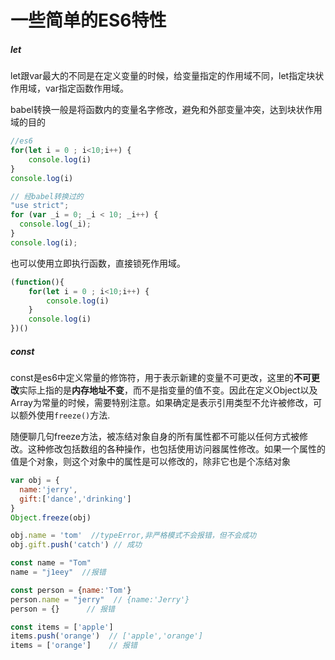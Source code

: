 # 					一些简单的ES6特性

##### let

​		let跟var最大的不同是在定义变量的时候，给变量指定的作用域不同，let指定块状作用域，var指定函数作用域。

​		babel转换一般是将函数内的变量名字修改，避免和外部变量冲突，达到块状作用域的目的

```js
//es6
for(let i = 0 ; i<10;i++) {
	console.log(i)
}
console.log(i)

// 经babel转换过的
"use strict";
for (var _i = 0; _i < 10; _i++) {
  console.log(_i);
}
console.log(i);
```

也可以使用立即执行函数，直接锁死作用域。

```js
(function(){
    for(let i = 0 ; i<10;i++) {
        console.log(i)
    }
    console.log(i)
})()
```

##### const

​	const是es6中定义常量的修饰符，用于表示新建的变量不可更改，这里的**不可更改**实际上指的是**内存地址不变**，而不是指变量的值不变。因此在定义Object以及Array为常量的时候，需要特别注意。如果确定是表示引用类型不允许被修改，可以额外使用`freeze()`方法.

​	随便聊几句freeze方法，被冻结对象自身的所有属性都不可能以任何方式被修改。这种修改包括数组的各种操作，也包括使用访问器属性修改。如果一个属性的值是个对象，则这个对象中的属性是可以修改的，除非它也是个冻结对象

```js
var obj = {
  name:'jerry',
  gift:['dance','drinking']
}
Object.freeze(obj)

obj.name = 'tom'  //typeError,非严格模式不会报错，但不会成功
obj.gift.push('catch') // 成功

```



```  js
const name = "Tom"
name = "j1eey"  //报错

const person = {name:'Tom'}
person.name = "jerry"  // {name:'Jerry'}
person = {}      // 报错

const items = ['apple']
items.push('orange')  // ['apple','orange']
items = ['orange']    // 报错
```


